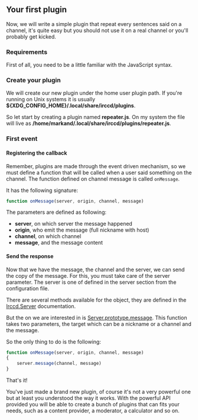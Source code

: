 ## Your first plugin

Now, we will write a simple plugin that repeat every sentences said on a
channel, it's quite easy but you should not use it on a real channel or you'll
probably get kicked.

### Requirements

First of all, you need to be a little familiar with the JavaScript syntax.

### Create your plugin

We will create our new plugin under the home user plugin path. If you're running
on Unix systems it is usually **${XDG_CONFIG_HOME}/.local/share/irccd/plugins**.

So let start by creating a plugin named **repeater.js**. On my system the file
will live as **/home/markand/.local/share/irccd/plugins/repeater.js**.

### First event

#### Registering the callback

Remember, plugins are made through the event driven mechanism, so we must define a function that will be called when
a user said something on the channel. The function defined on channel message is called `onMessage`.

It has the following signature:

````javascript
function onMessage(server, origin, channel, message)
````

The parameters are defined as following:

  - **server**, on which server the message happened
  - **origin**, who emit the message (full nickname with host)
  - **channel**, on which channel
  - **message**, and the message content

#### Send the response

Now that we have the message, the channel and the server, we can send the copy of the message. For this, you must take
care of the server parameter. The server is one of defined in the server section from the configuration file.

There are several methods available for the object, they are defined in the [Irccd.Server][server-api] documentation.

But the on we are interested in is [Server.prototype.message][server-message]. This function takes two parameters, the
target which can be a nickname or a channel and the message.

So the only thing to do is the following:

````javascript
function onMessage(server, origin, channel, message)
{
    server.message(channel, message)
}
````

That's it!

You've just made a brand new plugin, of course it's not a very powerful one but at least you understood the way it
works. With the powerful API provided you will be able to create a bunch of plugins that can fits your needs, such as
a content provider, a moderator, a calculator and so on.

[server-api]: @baseurl@/api/module/Irccd.Server/index.html
[server-message]: @baseurl@/api/module/Irccd.Server/method/message.html
